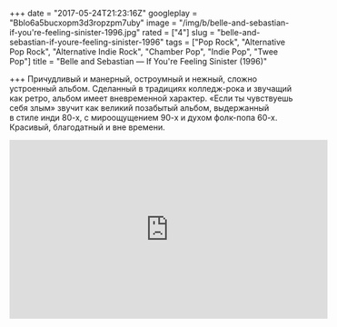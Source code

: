 +++
date = "2017-05-24T21:23:16Z"
googleplay = "Bblo6a5bucxopm3d3ropzpm7uby"
image = "/img/b/belle-and-sebastian-if-you're-feeling-sinister-1996.jpg"
rated = ["4"]
slug = "belle-and-sebastian-if-youre-feeling-sinister-1996"
tags = ["Pop Rock", "Alternative Pop Rock", "Alternative Indie Rock", "Chamber Pop", "Indie Pop", "Twee Pop"]
title = "Belle and Sebastian — If You're Feeling Sinister (1996)"

+++
Причудливый и&nbsp;манерный, остроумный и&nbsp;нежный, сложно устроенный альбом. Сделанный в&nbsp;традициях колледж-рока и&nbsp;звучащий как ретро, альбом имеет вневременной характер. &laquo;Если ты&nbsp;чувствуешь себя злым&raquo; звучит как великий позабытый альбом, выдержанный в&nbsp;стиле инди 80-х, с&nbsp;мироощущением 90-х и&nbsp;духом фолк-попа 60-х. Красивый, благодатный и&nbsp;вне времени.

<iframe width="560" height="315" src="https://www.youtube.com/embed/a-UMJ6MP_DM" frameborder="0" allowfullscreen></iframe>